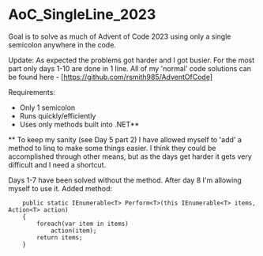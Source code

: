 # AoC_SingleLine_2023

Goal is to solve as much of Advent of Code 2023 using only a single semicolon anywhere in the code.

Update: As expected the problems got harder and I got busier.  For the most part only days 1-10 are done in 1 line.  All of my 'normal' code solutions can be found here - [https://github.com/rsmith985/AdventOfCode]

Requirements:
* Only 1 semicolon
* Runs quickly/efficiently
* Uses only methods built into .NET**

** To keep my sanity (see Day 5 part 2) I have allowed myself to 'add' a method to linq to make some things easier.  I think they could be accomplished through other means, but as the days get harder it gets very difficult and I need a shortcut.

Days 1-7 have been solved without the method.  After day 8 I'm allowing myself to use it.
Added method:
```
    public static IEnumerable<T> Perform<T>(this IEnumerable<T> items, Action<T> action) 
    { 
        foreach(var item in items)  
            action(item);
        return items;
    }
```

